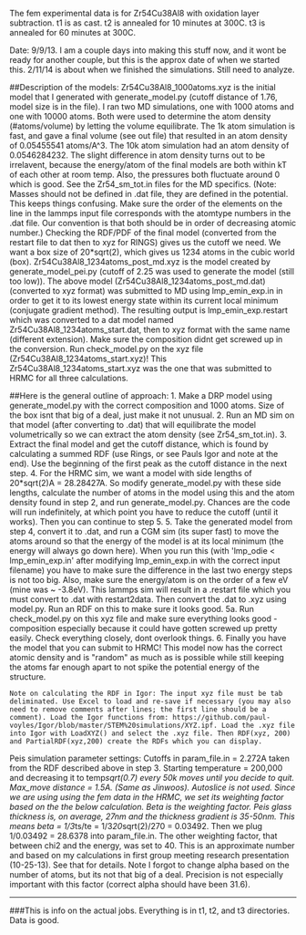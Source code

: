 The fem experimental data is for Zr54Cu38Al8 with oxidation layer subtraction. 
t1 is as cast.
t2 is annealed for 10 minutes at 300C.
t3 is annealed for 60 minutes at 300C.

Date: 9/9/13. I am a couple days into making this stuff now, and it wont be ready for another couple, but this is the approx date of when we started this. 2/11/14 is about when we finished the simulations. Still need to analyze.


##Description of the models:
Zr54Cu38Al8_1000atoms.xyz is the initial model that I generated with generate_model.py (cutoff distance of 1.76, model size is in the file).
I ran two MD simulations, one with 1000 atoms and one with 10000 atoms. Both were used to determine the atom density (#atoms/volume) by letting the volume equilibrate. The 1k atom simulation is fast, and gave a final volume (see out file) that resulted in an atom density of 0.05455541 atoms/A^3. The 10k atom simulation had an atom density of 0.0546284232. The slight difference in atom density turns out to be irrelavent, because the energy/atom of the final models are both within kT of each other at room temp. Also, the pressures both fluctuate around 0 which is good. See the Zr54_sm_tot.in files for the MD specifics.
(Note: Masses should not be defined in .dat file, they are defined in the potential. This keeps things confusing. Make sure the order of the elements on the line in the lammps input file corresponds with the atomtype numbers in the .dat file. Our convention is that both should be in order of decreasing atomic number.)
Checking the RDF/PDF of the final model (converted from the restart file to dat then to xyz for RINGS) gives us the cutoff we need.
We want a box size of 20*sqrt(2), which gives us 1234 atoms in the cubic world (box).
Zr54Cu38Al8_1234atoms_post_md.xyz is the model created by generate_model_pei.py (cutoff of 2.25 was used to generate the model (still too low)).
The above model (Zr54Cu38Al8_1234atoms_post_md.dat) (converted to xyz format) was submitted to MD using lmp_emin_exp.in in order to get it to its lowest energy state within its current local minimum (conjugate gradient method). The resulting output is lmp_emin_exp.restart which was converted to a dat model named Zr54Cu38Al8_1234atoms_start.dat, then to xyz format with the same name (different extension).
Make sure the composition didnt get screwed up in the conversion. Run check_model.py on the xyz file (Zr54Cu38Al8_1234atoms_start.xyz)!
This Zr54Cu38Al8_1234atoms_start.xyz was the one that was submitted to HRMC for all three calculations.


##Here is the general outline of approach:
    1. Make a DRP model using generate_model.py with the correct composition and 1000 atoms. Size of the box isnt that big of a deal, just make it not unusual. 
    2. Run an MD sim on that model (after converting to .dat) that will equilibrate the model volumetrically so we can extract the atom density (see Zr54_sm_tot.in).
    3. Extract the final model and get the cutoff distance, which is found by calculating a summed RDF (use Rings, or see Pauls Igor and note at the end). Use the beginning of the first peak as the cutoff distance in the next step.
    4. For the HRMC sim, we want a model with side lengths of 20*sqrt(2)A = 28.28427A. So modify generate_model.py with these side lengths, calculate the number of atoms in the model using this and the atom density found in step 2, and run generate_model.py. Chances are the code will run indefinitely, at which point you have to reduce the cutoff (until it works). Then you can continue to step 5.
    5. Take the generated model from step 4, convert it to .dat, and run a CGM sim (its super fast) to move the atoms around so that the energy of the model is at its local minimum (the energy will always go down here). When you run this (with 'lmp_odie < lmp_emin_exp.in' after modifying lmp_emin_exp.in with the correct input filename) you have to make sure the difference in the last two energy steps is not too big. Also, make sure the energy/atom is on the order of a few eV (mine was ~ -3.8eV). This lammps sim will result in a .restart file which you must convert to .dat with restart2data. Then convert the .dat to .xyz using model.py. Run an RDF on this to make sure it looks good.
    5a. Run check_model.py on this xyz file and make sure everything looks good - composition especially because it could have gotten screwed up pretty easily. Check everything closely, dont overlook things.
    6. Finally you have the model that you can submit to HRMC! This model now has the correct atomic density and is "random" as much as is possible while still keeping the atoms far enough apart to not spike the potential energy of the structure.

    Note on calculating the RDF in Igor: The input xyz file must be tab deliminated. Use Excel to load and re-save if necessary (you may also need to remove comments after lines; the first line should be a comment). Load the Igor functions from: https://github.com/paul-voyles/Igor/blob/master/STEM%20simulations/XYZ.ipf. Load the .xyz file into Igor with LoadXYZ() and select the .xyz file. Then RDF(xyz, 200) and PartialRDF(xyz,200) create the RDFs which you can display.



Peis simulation parameter settings:
Cutoffs in param_file.in = 2.272A taken from the RDF described above in step 3.
Starting temperature = 200,000 and decreasing it to temp*sqrt(0.7) every 50k moves until you decide to quit.
Max_move distance = 1.5A. (Same as Jinwoos).
Autoslice is not used.
Since we are using using the fem data in the HRMC, we set its weighting factor based on the the below calculation. Beta is the weighting factor.
Peis glass thickness is, on average, 27nm and the thickness gradient is 35-50nm. This means beta = 1/3*ts/te = 1/3*20*sqrt(2)/270 = 0.03492. Then we plug 1/0.03492 = 28.6378 into param_file.in.
The other weighting factor, that between chi2 and the energy, was set to 40. This is an approximate number and based on my calculations in first group meeting research presentation (10-25-13). See that for details. Note I forgot to change alpha based on the number of atoms, but its not that big of a deal. Precision is not especially important with this factor (correct alpha should have been 31.6).


--------------------------------------------------------

###This is info on the actual jobs.
Everything is in t1, t2, and t3 directories. Data is good.
